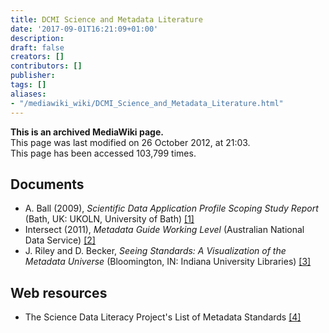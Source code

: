 ```yaml
---
title: DCMI Science and Metadata Literature
date: '2017-09-01T16:21:09+01:00'
description: 
draft: false
creators: []
contributors: []
publisher: 
tags: []
aliases:
- "/mediawiki_wiki/DCMI_Science_and_Metadata_Literature.html"
---
```


 **This is an archived MediaWiki page.**  
This page was last modified on 26 October 2012, at 21:03.  
This page has been accessed 103,799 times.

## Documents 

- A. Ball (2009), _Scientific Data Application Profile Scoping Study Report_ (Bath, UK: UKOLN, University of Bath) [[1]](http://www.ukoln.ac.uk/projects/sdapss/)
- Intersect (2011), _Metadata Guide Working Level_ (Australian National Data Service) [[2]](http://www.ands.org.au/guides/metadata-working.html)
- J. Riley and D. Becker, _Seeing Standards: A Visualization of the Metadata Universe_ (Bloomington, IN: Indiana University Libraries) [[3]](http://www.dlib.indiana.edu/~jenlrile/metadatamap/)

## Web resources 

- The Science Data Literacy Project's List of Metadata Standards [[4]](http://sdl.syr.edu/?page_id=32)

